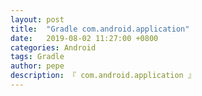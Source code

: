 ```yaml
---
layout: post
title:  "Gradle com.android.application"
date:   2019-08-02 11:27:00 +0800
categories: Android
tags: Gradle
author: pepe
description: 『 com.android.application 』
---
```





